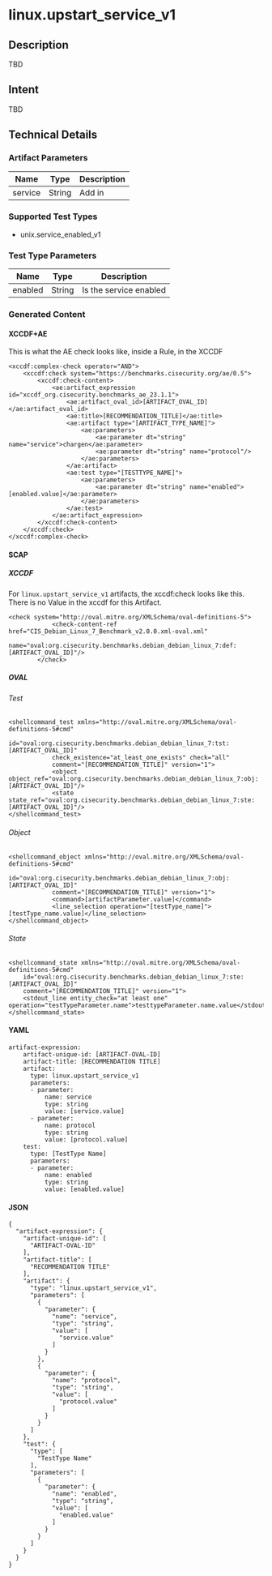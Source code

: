 # linux.upstart_service_v1

## Description
TBD

## Intent
TBD

## Technical Details
### Artifact Parameters
| Name                  |Type    | Description |
| ----------------------|--------| ----------- |
| service | String | Add in  |


### Supported Test Types
- unix.service_enabled_v1

### Test Type Parameters
| Name                  |Type    | Description |
| ----------------------|--------| ----------- |
| enabled | String | Is the service enabled |


### Generated Content
#### XCCDF+AE
This is what the AE check looks like, inside a Rule, in the XCCDF

```
<xccdf:complex-check operator="AND">
    <xccdf:check system="https://benchmarks.cisecurity.org/ae/0.5">
        <xccdf:check-content>
            <ae:artifact_expression id="xccdf_org.cisecurity.benchmarks_ae_23.1.1">
                <ae:artifact_oval_id>[ARTIFACT_OVAL_ID]</ae:artifact_oval_id>
                <ae:title>[RECOMMENDATION_TITLE]</ae:title>
                <ae:artifact type="[ARTIFACT_TYPE_NAME]">
                    <ae:parameters>
                        <ae:parameter dt="string" name="service">chargen</ae:parameter>
                        <ae:parameter dt="string" name="protocol"/>
                    </ae:parameters>
                </ae:artifact>
                <ae:test type="[TESTTYPE_NAME]">
                    <ae:parameters>
                        <ae:parameter dt="string" name="enabled">[enabled.value]</ae:parameter>
                    </ae:parameters>
                </ae:test>
            </ae:artifact_expression>
        </xccdf:check-content>
    </xccdf:check>
</xccdf:complex-check>
```

#### SCAP
##### XCCDF
For `linux.upstart_service_v1` artifacts, the xccdf:check looks like this.  There is no Value in the xccdf for this Artifact.

```
<check system="http://oval.mitre.org/XMLSchema/oval-definitions-5">
			<check-content-ref href="CIS_Debian_Linux_7_Benchmark_v2.0.0.xml-oval.xml"
				name="oval:org.cisecurity.benchmarks.debian_debian_linux_7:def:[ARTIFACT_OVAL_ID]"/>
		</check>
```

##### OVAL
###### Test

```
<shellcommand_test xmlns="http://oval.mitre.org/XMLSchema/oval-definitions-5#cmd"
			id="oval:org.cisecurity.benchmarks.debian_debian_linux_7:tst:[ARTIFACT_OVAL_ID]"
			check_existence="at_least_one_exists" check="all"
			comment="[RECOMMENDATION_TITLE]" version="1">
			<object object_ref="oval:org.cisecurity.benchmarks.debian_debian_linux_7:obj:[ARTIFACT_OVAL_ID]"/>
			<state state_ref="oval:org.cisecurity.benchmarks.debian_debian_linux_7:ste:[ARTIFACT_OVAL_ID]"/>
</shellcommand_test>
```

###### Object

```
<shellcommand_object xmlns="http://oval.mitre.org/XMLSchema/oval-definitions-5#cmd"
			id="oval:org.cisecurity.benchmarks.debian_debian_linux_7:obj:[ARTIFACT_OVAL_ID]"
			comment="[RECOMMENDATION_TITLE]" version="1">
			<command>[artifactParameter.value]</command>
			<line_selection operation="[testType_name]">[testType_name.value]</line_selection>
</shellcommand_object>
```
###### State

```
<shellcommand_state xmlns="http://oval.mitre.org/XMLSchema/oval-definitions-5#cmd"
    id="oval:org.cisecurity.benchmarks.debian_debian_linux_7:ste:[ARTIFACT_OVAL_ID]"
    comment="[RECOMMENDATION_TITLE]" version="1">
    <stdout_line entity_check="at least one" operation="testTypeParameter.name">testtypeParameter.name.value</stdout_line>
</shellcommand_state> 
```

#### YAML


```
artifact-expression:
    artifact-unique-id: [ARTIFACT-OVAL-ID]
    artifact-title: [RECOMMENDATION TITLE]
    artifact:
      type: linux.upstart_service_v1
      parameters:
      - parameter: 
          name: service
          type: string
          value: [service.value]
      - parameter: 
          name: protocol
          type: string
          value: [protocol.value]
    test:
      type: [TestType Name]
      parameters:
      - parameter:
          name: enabled
          type: string
          value: [enabled.value]
```
#### JSON

```
{
  "artifact-expression": {
    "artifact-unique-id": [
      "ARTIFACT-OVAL-ID"
    ],
    "artifact-title": [
      "RECOMMENDATION TITLE"
    ],
    "artifact": {
      "type": "linux.upstart_service_v1",
      "parameters": [
        {
          "parameter": {
            "name": "service",
            "type": "string",
            "value": [
              "service.value"
            ]
          }
        },
        {
          "parameter": {
            "name": "protocol",
            "type": "string",
            "value": [
              "protocol.value"
            ]
          }
        }
      ]
    },
    "test": {
      "type": [
        "TestType Name"
      ],
      "parameters": [
        {
          "parameter": {
            "name": "enabled",
            "type": "string",
            "value": [
              "enabled.value"
            ]
          }
        }
      ]
    }
  }
}
```